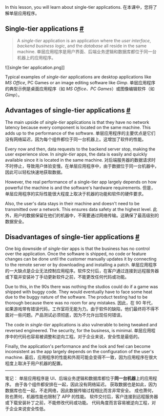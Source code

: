 In this lesson, you will learn about single-tier applications.
在本课中，您将了解单层应用程序。

## Single-tier applications [#](https://www.educative.io/courses/web-application-software-architecture-101/g7P25oLnG26#Single-tier-applications)

> A _single-tier_ application is an application where the _user interface_, _backend business logic_, and the _database_ all reside in the same machine.
> 单层应用程序是用户界面、后端业务逻辑和数据库都位于同一台机器上的应用程序。

![[single tier application.png]]

Typical examples of _single-tier_ applications are desktop applications like _MS Office_, PC Games or an image editing software like _Gimp_.
单层应用程序的典型示例是桌面应用程序（如 _MS Office、PC Games_）或图像编辑软件（如 _Gimp_）。

## Advantages of single-tier applications [#](https://www.educative.io/courses/web-application-software-architecture-101/g7P25oLnG26#Advantages-of-single-tier-applications)

The main upside of _single-tier_ applications is that they have no network latency because every component is located on the same machine. This adds up to the performance of the software.
单层应用程序的主要优点是它们没有网络延迟，因为每个组件都位于同一台机器上。这增加了软件的性能。

Every now and then, data requests to the backend server stop, making the user experience slow. In _single-tier_ apps, the data is easily and quickly available since it is located in the same machine.
对后端服务器的数据请求时不时停止，导致用户体验变慢。在单层应用程序中，由于数据位于同一台机器中，因此可以轻松快速地获取数据。

However, the real performance of a single-tier app largely depends on how powerful the machine is and the software's hardware requirements.
但是，单层应用程序的实际性能很大程度上取决于机器的功能和软件的硬件要求。

Also, the user's data stays in their machine and doesn't need to be transmitted over a network. This ensures data safety at the highest level.
此外，用户的数据保留在他们的机器中，不需要通过网络传输。这确保了最高级别的数据安全。

## Disadvantages of single-tier applications [#](https://www.educative.io/courses/web-application-software-architecture-101/g7P25oLnG26#Disadvantages-of-single-tier-applications)

One big downside of _single-tier_ apps is that the business has no control over the application. Once the software is shipped, no code or feature changes can be done until the customer manually updates it by connecting to the remote server or by downloading and installing a patch.
单层应用程序的一大缺点是企业无法控制应用程序。软件交付后，在客户通过连接到远程服务器或下载并安装补丁手动更新软件之前，不能更改任何代码或功能。

Due to this, in the 90s there was nothing the studios could do if a game was shipped with buggy code. They would eventually have to face some heat due to the buggy nature of the software. The product testing had to be thorough because there was no room for any mistakes.
因此，在 90 年代，如果游戏带有错误代码，工作室将无能为力。由于软件的缺陷，他们最终将不得不面对一些问题。产品测试必须彻底，因为不允许出现任何错误。

The code in _single-tier_ applications is also vulnerable to being tweaked and reversed engineered. The security, for the business, is minimal.
单层应用程序中的代码也容易被调整和逆向工程。对于企业来说，安全性是最低的。

Finally, the application's performance and the look and feel can become inconsistent as the app largely depends on the configuration of the user's machine.
最后，应用程序的性能和外观可能会变得不一致，因为应用程序在很大程度上取决于用户机器的配置。

---

笔记：
单层应用程序是 UI、后端业务逻辑和数据库都位于**同一台机器**上的应用程序。
由于各个组件都安排在一起，因此没有网络延迟。
获取数据也是如此，因为数据库也在一起，不走网络，因此数据传输过程相比而言非常安全。
成也萧何，败也萧何，机器性能也限制了 APP 的性能。
软件交付后，客户连接到远程服务器或下载安装补丁之前，不能修改代码或功能。
代码角度而言容易被逆向工程，对于企业来说安全性低。
